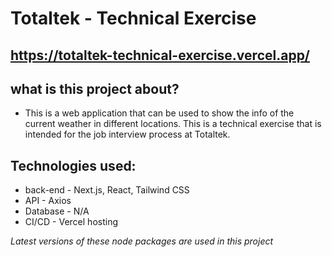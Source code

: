 # Totaltek - Technical Exercise
## https://totaltek-technical-exercise.vercel.app/

## what is this project about?
+ This is a web application that can be used to show the info of the current weather in different locations. This is a technical exercise that is intended for the job interview process at Totaltek.

## Technologies used: 

+ back-end - Next.js, React, Tailwind CSS
+ API - Axios
+ Database - N/A
+ CI/CD - Vercel hosting

*Latest versions of these node packages are used in this project*

